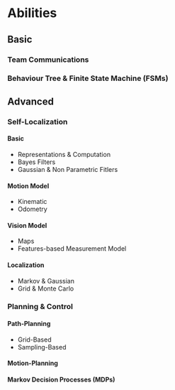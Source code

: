 # Abilities

## Basic
### Team Communications
### Behaviour Tree & Finite State Machine (FSMs)

## Advanced
### Self-Localization
#### Basic
- Representations & Computation
- Bayes Filters
- Gaussian & Non Parametric Fitlers
#### Motion Model
- Kinematic
- Odometry
#### Vision Model
- Maps
- Features-based Measurement Model
#### Localization
- Markov & Gaussian
- Grid & Monte Carlo

### Planning & Control
#### Path-Planning 
- Grid-Based
- Sampling-Based
#### Motion-Planning
#### Markov Decision Processes (MDPs)